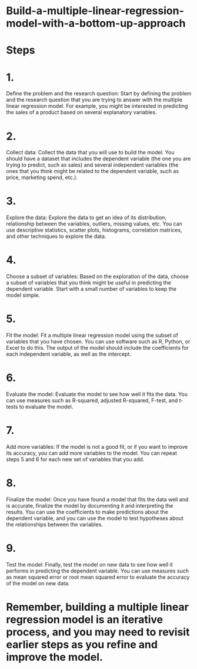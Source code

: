 # Build-a-multiple-linear-regression-model-with-a-bottom-up-approach
# Steps

# 1.
Define the problem and the research question: Start by defining the problem and the research question that you are trying to answer with the multiple linear regression model. For example, you might be interested in predicting the sales of a product based on several explanatory variables.

# 2. 
Collect data: Collect the data that you will use to build the model. You should have a dataset that includes the dependent variable (the one you are trying to predict, such as sales) and several independent variables (the ones that you think might be related to the dependent variable, such as price, marketing spend, etc.).

# 3.
Explore the data: Explore the data to get an idea of its distribution, relationship between the variables, outliers, missing values, etc. You can use descriptive statistics, scatter plots, histograms, correlation matrices, and other techniques to explore the data.

# 4.
Choose a subset of variables: Based on the exploration of the data, choose a subset of variables that you think might be useful in predicting the dependent variable. Start with a small number of variables to keep the model simple.

# 5.
Fit the model: Fit a multiple linear regression model using the subset of variables that you have chosen. You can use software such as R, Python, or Excel to do this. The output of the model should include the coefficients for each independent variable, as well as the intercept.

# 6. 
Evaluate the model: Evaluate the model to see how well it fits the data. You can use measures such as R-squared, adjusted R-squared, F-test, and t-tests to evaluate the model.

# 7.
Add more variables: If the model is not a good fit, or if you want to improve its accuracy, you can add more variables to the model. You can repeat steps 5 and 6 for each new set of variables that you add.

# 8.
Finalize the model: Once you have found a model that fits the data well and is accurate, finalize the model by documenting it and interpreting the results. You can use the coefficients to make predictions about the dependent variable, and you can use the model to test hypotheses about the relationships between the variables.

# 9.
Test the model: Finally, test the model on new data to see how well it performs in predicting the dependent variable. You can use measures such as mean squared error or root mean squared error to evaluate the accuracy of the model on new data.

# Remember, building a multiple linear regression model is an iterative process, and you may need to revisit earlier steps as you refine and improve the model.




